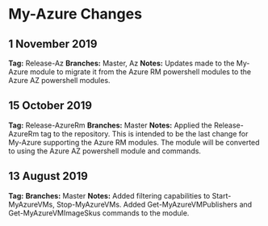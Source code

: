 # My-Azure Changes

## 1 November 2019
**Tag:** Release-Az
**Branches:** Master, Az
**Notes:** Updates made to the My-Azure module to migrate it from the Azure RM powershell modules to the Azure AZ powershell modules.

## 15 October 2019
**Tag:** Release-AzureRm
**Branches:** Master
**Notes:** Applied the Release-AzureRm tag to the repository.  This is intended to be the last change for My-Azure supporting the Azure RM modules.  The module will be converted to using the Azure AZ powershell module and commands.

## 13 August 2019
**Tag:**
**Branches:** Master
**Notes:** Added filtering capabilities to Start-MyAzureVMs, Stop-MyAzureVMs.  Added Get-MyAzureVMPublishers and Get-MyAzureVMImageSkus commands to the module.